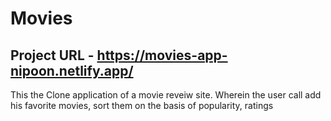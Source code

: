 # Movies
## Project URL - https://movies-app-nipoon.netlify.app/

This the Clone application of a movie reveiw site.
Wherein the user call add his favorite movies, sort them on the basis of popularity, ratings


